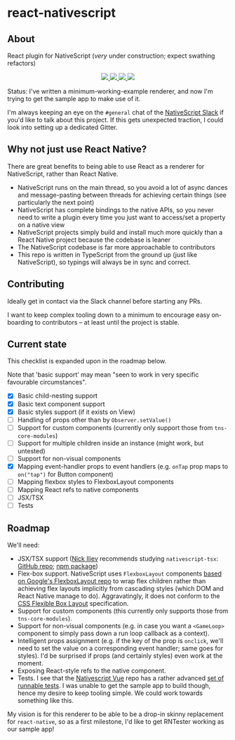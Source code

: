 # react-nativescript
## About

React plugin for NativeScript (*very* under construction; expect swathing refactors)

<p align="center">
    <a href="https://github.com/shirakaba/nside">
        <img src="http://githubbadges.com/star.svg?user=shirakaba&repo=react-nativescript&style=flat">
    </a>
    <a href="https://github.com/shirakaba/nside/fork">
        <img src="http://githubbadges.com/fork.svg?user=shirakaba&repo=react-nativescript&style=flat">
    </a>
    <a href="https://opensource.org/licenses/mit-license.php">
        <img src="https://badges.frapsoft.com/os/mit/mit.png?v=103">
    </a>
    <!-- <a href="http://makeapullrequest.com">
        <img src="https://img.shields.io/badge/PRs-welcome-brightgreen.svg?style=flat">
    </a> -->
    <a href="https://twitter.com/intent/follow?screen_name=LinguaBrowse">
        <img src="https://img.shields.io/twitter/follow/LinguaBrowse.svg?style=social&logo=twitter">
    </a>
</p>

Status: I've written a minimum-working-example renderer, and now I'm trying to get the sample app to make use of it.

I'm always keeping an eye on the `#general` chat of the [NativeScript Slack](https://nativescriptcommunity.slack.com) if you'd like to talk about this project. If this gets unexpected traction, I could look into setting up a dedicated Gitter.

## Why not just use React Native?

There are great benefits to being able to use React as a renderer for NativeScript, rather than React Native.

* NativeScript runs on the main thread, so you avoid a lot of async dances and message-pasting between threads for achieving certain things (see particularly the next point)
* NativeScript has complete bindings to the native APIs, so you never need to write a plugin every time you just want to access/set a property on a native view
* NativeScript projects simply build and install much more quickly than a React Native project because the codebase is leaner
* The NativeScript codebase is far more approachable to contributors
* This repo is written in TypeScript from the ground up (just like NativeScript), so typings will always be in sync and correct.

## Contributing

Ideally get in contact via the Slack channel before starting any PRs.

I want to keep complex tooling down to a minimum to encourage easy on-boarding to contributors – at least until the project is stable.

## Current state

This checklist is expanded upon in the roadmap below.

Note that 'basic support' may mean "seen to work in very specific favourable circumstances".

* [x] Basic child-nesting support
* [x] Basic text component support
* [x] Basic styles support (if it exists on View)
* [ ] Handling of props other than by `Observer.setValue()`
* [ ] Support for custom components (currently only support those from `tns-core-modules`)
* [ ] Support for multiple children inside an instance (might work, but untested)
* [ ] Support for non-visual components
* [x] Mapping event-handler props to event handlers (e.g. `onTap` prop maps to `on("tap")` for Button component)
* [ ] Mapping flexbox styles to FlexboxLayout components
* [ ] Mapping React refs to native components
* [ ] JSX/TSX
* [ ] Tests

## Roadmap

We'll need:

* JSX/TSX support ([Nick Iliev](https://github.com/NickIliev) recommends studying `nativescript-tsx`: [GitHub repo](https://github.com/PanayotCankov/nativescript-tsx); [npm package](https://www.npmjs.com/package/nativescript-tsx))
* Flex-box support. NativeScript uses `FlexboxLayout` components [based on Google's FlexboxLayout repo](https://github.com/google/flexbox-layout) to wrap flex children rather than achieving flex layouts implicitly from cascading styles (which DOM and React Native manage to do). Aggravatingly, it does not conform to the [CSS Flexible Box Layout](https://www.w3.org/TR/css-flexbox-1/) specification.
* Support for custom components (this currently only supports those from `tns-core-modules`).
* Support for non-visual components (e.g. in case you want a `<GameLoop>` component to simply pass down a run loop callback as a context).
* Intelligent props assignment (e.g. if the key of the prop is `onclick`, we'll need to set the value on a corresponding event handler; same goes for styles). I'd be surprised if props (and certainly styles) even work at the moment.
* Exposing React-style refs to the native component.
* Tests. I see that the [Nativescript Vue](https://github.com/nativescript-vue/nativescript-vue) repo has a rather advanced [set of runnable tests](https://github.com/nativescript-vue/nativescript-vue/tree/master/samples/app). I was unable to get the sample app to build though, hence my desire to keep tooling simple. We could work towards something like this.

My vision is for this renderer to be able to be a drop-in skinny replacement for `react-native`, so as a first milestone, I'd like to get RNTester working as our sample app!
